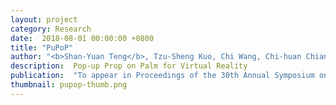 ```yaml
---
layout: project
category: Research
date:  2018-08-01 00:00:00 +0800
title: "PuPoP"
author: "<b>Shan-Yuan Teng</b>, Tzu-Sheng Kuo, Chi Wang, Chi-huan Chiang, Da-Yuan Huang, Liwei Chan, Bing-Yu Chen"
description:  Pop-up Prop on Palm for Virtual Reality
publication:  "To appear in Proceedings of the 30th Annual Symposium on User Interface Software and Technology (UIST '18)"
thumbnail: pupop-thumb.png
---
```

